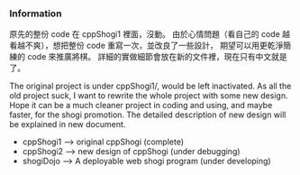 ### Information

原先的整份 code 在 cppShogi1 裡面，沒動。
由於心情問題（看自己的 code 越看越不爽），想把整份 code 重寫一次，並改良了一些設計，
期望可以用更乾淨簡練的 code 來推廣將棋。
詳細的實做細節會放在新的文件裡，現在只有中文就是了。

The original project is under cppShogi1/, would be left inactivated.
As all the old project suck, I want to rewrite the whole project with some new design.
Hope it can be a much cleaner project in coding and using, 
and maybe faster, for the shogi promotion.
The detailed description of new design will be explained in new document.

- cppShogi1 --> original cppShogi (complete)
- cppShogi2 --> new design of cppShogi (under debugging)
- shogiDojo --> A deployable web shogi program (under developing) 
